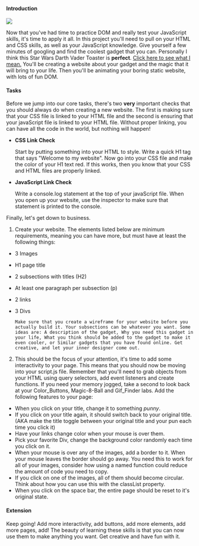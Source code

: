 
#### Introduction
![](https://media.gettyimages.com/photos/chicago-city-skyline-with-internet-of-things-picture-id730143533)

Now that you've had time to practice DOM and really test your JavaScript skills, it's time to apply it all. In this project you'll need to pull on your HTML and CSS skills, as well as your JavaScript knowledge. Give yourself a few minutes of googling and find the coolest gadget that you can. Personally I think this Star Wars Darth Vader Toaster is **perfect**. [Click here to see what I mean.](https://awesomestufftobuy.com/star-wars-darth-vader-toaster/) You'll be creating a website about your gadget and the magic that it will bring to your life. Then you'll be animating your boring static website, with lots of fun DOM.
#### Tasks
Before we jump into our core tasks, there's two **very** important checks that you should always do when creating a new website. The first is making sure that your CSS file is linked to your HTML file and the second is ensuring that your javaScript file is linked to your HTML file. Without proper linking, you can have all the code in the world, but nothing will happen!

* **CSS Link Check**

  Start by putting something into your HTML to style. Write a quick H1 tag that says "Welcome to my website". Now go into your CSS file and make the color of your H1 text red. If this works, then you know that your CSS and HTML files are properly linked.

* **JavaScript Link Check**

  Write a console.log statement at the top of your javaScript file. When you open up your website, use the inspector to make sure that statement is printed to the console.

Finally, let's get down to business.
1. Create your website. The elements listed below are minimum requirements, meaning you can have more, but must have at least the following things:
  * 3 Images
  * H1 page title
  * 2 subsections with titles (H2)
  * At least one paragraph per subsection (p)
  * 2 links
  * 3 Divs

        Make sure that you create a wireframe for your website before you actually build it. Your subsections can be whatever you want. Some ideas are: A description of the gadget, Why you need this gadget in your life, What you think should be added to the gadget to make it even cooler, or Similar gadgets that you have found online. Get creative, and let your inner designer come out.
2. This should be the focus of your attention, it's time to add some interactivity to your page. This means that you should now be moving into your script.js file. Remember that you'll need to grab objects from your HTML using query selectors, add event listeners and create functions. If you need your memory jogged, take a second to look back at your Color_Buttons, Magic-8-Ball and Gif_Finder labs. Add the following features to your page:
  * When you click on your title, change it to something *punny*.
  * If you click on your title again, it should switch back to your original title. (AKA make the title toggle between your original title and your pun each time you click it)
  * Have your links change color when your mouse is over them.
  * Pick your favorite Div, change the background color randomly each time you click on it.
  * When your mouse is over any of the images, add a border to it. When your mouse leaves the border should go away. You need this to work for all of your images, consider how using a named function could reduce the amount of code you need to copy.
  * If you click on one of the images, all of them should become circular. Think about how you can use this with the classList property.
  * When you click on the space bar, the entire page should be reset to it's original state.

#### Extension
Keep going! Add more interactivity, add buttons, add more elements, add more pages, add! The beauty of learning these skills is that you can now use them to make anything you want. Get creative and have fun with it.
